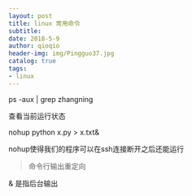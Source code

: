 ```yaml
---
layout: post
title: linux 常用命令
subtitle:  
date: 2018-5-9 
author: qioqio
header-img: img/Pingguo37.jpg
catalog: true
tags:                             
- linux
---
```




ps -aux |  grep zhangning

查看当前运行状态

nohup python x.py > x.txt&

nohup使得我们的程序可以在ssh连接断开之后还能运行
>命令行输出重定向

& 是指后台输出
